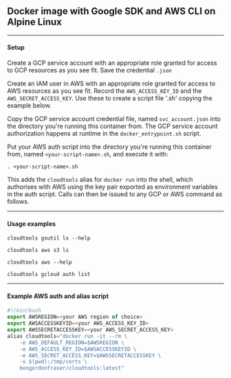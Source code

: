 ## Docker image with Google SDK and AWS CLI on Alpine Linux 
****
#### Setup

Create a GCP service account with an appropriate role granted for access to GCP resources as you see fit. Save the credential `.json`

Create an IAM user in AWS with an appropriate role granted for access to AWS resources as you see fit. Record the `AWS_ACCESS_KEY_ID` and the `AWS_SECRET_ACCESS_KEY`. Use these to create a script file '<your-script-name>.sh' copying the example below.

Copy the GCP service account credential file, named `svc_account.json` into the directory you're running this container from.
The GCP service account authorization happens at runtime in the `docker_entrypoint.sh` script.

Put your AWS auth script into the directory you're running this container from, named `<your-script-name>.sh`, 
and execute it with: 

```
. <your-script-name>.sh
```
This adds the `cloudtools` alias for `docker run` into the shell, which authorises with AWS using the key pair exported as environment variables in the auth script. Calls can then be issued to any GCP or AWS command as follows. 

****
#### Usage examples

```
cloudtools gsutil ls --help
```
```
cloudtools aws s3 ls 
```
```
cloudtools aws --help
```
```
cloudtools gcloud auth list
```
****
#### Example AWS auth and alias script
```javascript
#!/bin/bash
export AWSREGION=<your AWS region of choice>
export AWSACCESSKEYID=<your AWS_ACCESS_KEY_ID>
export AWSSECRETACCESSKEY=<your AWS_SECRET_ACCESS_KEY>
alias cloudtools="docker run -it --rm \
    -e AWS_DEFAULT_REGION=$AWSREGION \
    -e AWS_ACCESS_KEY_ID=$AWSACCESSKEYID \
    -e AWS_SECRET_ACCESS_KEY=$AWSSECRETACCESSKEY \
    -v $(pwd):/tmp/certs \
    bengordonfraser/cloudtools:latest"
```

